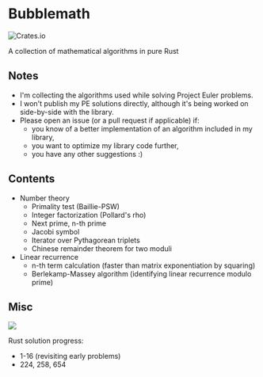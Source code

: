 # Bubblemath

![Crates.io](https://img.shields.io/crates/v/bubblemath)

A collection of mathematical algorithms in pure Rust

## Notes

* I'm collecting the algorithms used while solving Project Euler problems.
* I won't publish my PE solutions directly, although it's being worked on side-by-side with the library.
* Please open an issue (or a pull request if applicable) if:
    * you know of a better implementation of an algorithm included in my library,
    * you want to optimize my library code further,
    * you have any other suggestions :)

## Contents

* Number theory
    * Primality test (Baillie-PSW)
    * Integer factorization (Pollard's rho)
    * Next prime, n-th prime
    * Jacobi symbol
    * Iterator over Pythagorean triplets
    * Chinese remainder theorem for two moduli
* Linear recurrence
    * n-th term calculation (faster than matrix exponentiation by squaring)
    * Berlekamp-Massey algorithm (identifying linear recurrence modulo prime)

## Misc

![](https://projecteuler.net/profile/Bubbler.png)

Rust solution progress:

* 1-16 (revisiting early problems)
* 224, 258, 654